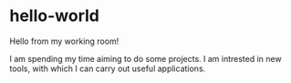 # hello-world

Hello from my working room!

I am spending my time aiming to do some projects. I am intrested in new tools, with which I can carry out useful applications.  
